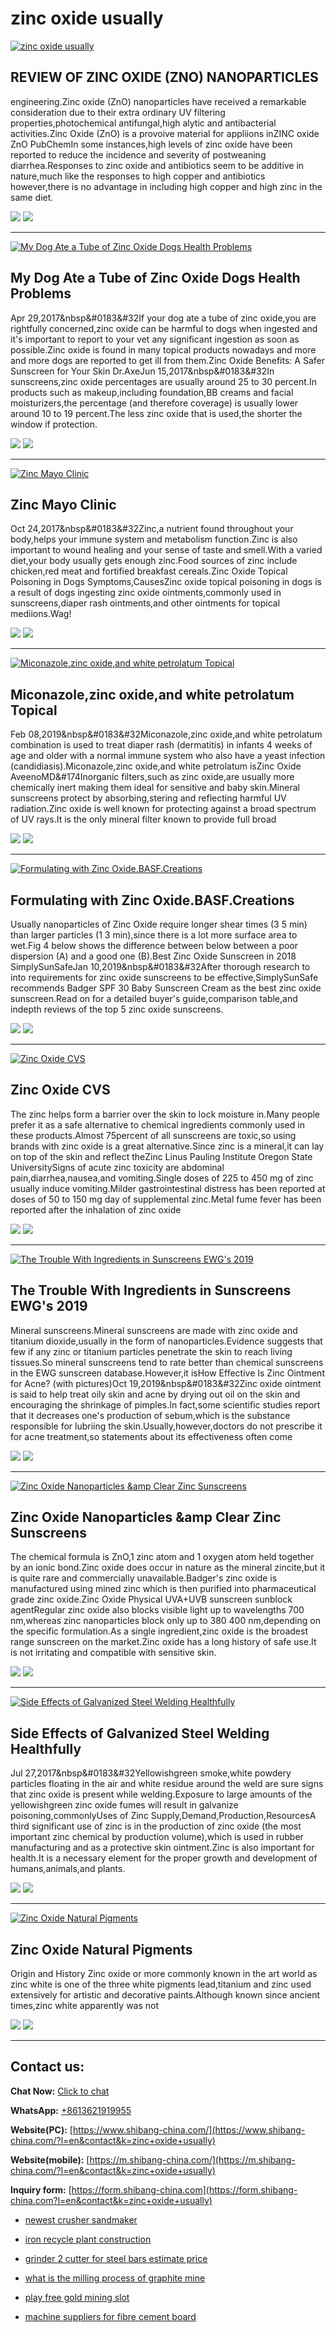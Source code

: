 # zinc oxide usually

<a href="https://swt.shibang-china.com/?l=en&img&k=zinc+oxide+usually" target="_blank">![zinc oxide usually](http://static.shibang-china.com/all-800x300/172.jpg)</a>

## REVIEW OF ZINC OXIDE (ZNO) NANOPARTICLES
engineering.Zinc oxide (ZnO) nanoparticles have received a remarkable consideration due to their extra ordinary UV filtering properties,photochemical antifungal,high alytic and antibacterial activities.Zinc Oxide (ZnO) is a provoive material for appliions inZINC oxide ZnO PubChemIn some instances,high levels of zinc oxide have been reported to reduce the incidence and severity of postweaning diarrhea.Responses to zinc oxide and antibiotics seem to be additive in nature,much like the responses to high copper and antibiotics however,there is no advantage in including high copper and high zinc in the same diet.


<a href="https://whatsapp.shibangsoft.com/WhatsApp.php" target="_blank" title="WhatsApp">![](http://static.shibang-china.com/icon/whatsapp.png)</a> <a href="https://swt.shibang-china.com/?l=en&icon&k=zinc+oxide+usually" target="_blank">![](http://static.shibang-china.com/icon/chat-en.png)</a>

---

<a href="https://swt.shibang-china.com/?l=en&img&k=zinc+oxide+usually" target="_blank">![My Dog Ate a Tube of Zinc Oxide Dogs Health Problems](http://static.shibang-china.com/all-800x300/1273.jpg)</a>

## My Dog Ate a Tube of Zinc Oxide Dogs Health Problems
Apr 29,2017&nbsp&#0183&#32If your dog ate a tube of zinc oxide,you are rightfully concerned,zinc oxide can be harmful to dogs when ingested and it's important to report to your vet any significant ingestion as soon as possible.Zinc oxide is found in many topical products nowadays and more and more dogs are reported to get ill from them.Zinc Oxide Benefits: A Safer Sunscreen for Your Skin Dr.AxeJun 15,2017&nbsp&#0183&#32In sunscreens,zinc oxide percentages are usually around 25 to 30 percent.In products such as makeup,including foundation,BB creams and facial moisturizers,the percentage (and therefore coverage) is usually lower around 10 to 19 percent.The less zinc oxide that is used,the shorter the window if protection.


<a href="https://whatsapp.shibangsoft.com/WhatsApp.php" target="_blank" title="WhatsApp">![](http://static.shibang-china.com/icon/whatsapp.png)</a> <a href="https://swt.shibang-china.com/?l=en&icon&k=zinc+oxide+usually" target="_blank">![](http://static.shibang-china.com/icon/chat-en.png)</a>

---

<a href="https://swt.shibang-china.com/?l=en&img&k=zinc+oxide+usually" target="_blank">![Zinc Mayo Clinic](http://static.shibang-china.com/all-800x300/1100.jpg)</a>

## Zinc Mayo Clinic
Oct 24,2017&nbsp&#0183&#32Zinc,a nutrient found throughout your body,helps your immune system and metabolism function.Zinc is also important to wound healing and your sense of taste and smell.With a varied diet,your body usually gets enough zinc.Food sources of zinc include chicken,red meat and fortified breakfast cereals.Zinc Oxide Topical Poisoning in Dogs Symptoms,CausesZinc oxide topical poisoning in dogs is a result of dogs ingesting zinc oxide ointments,commonly used in sunscreens,diaper rash ointments,and other ointments for topical mediions.Wag!


<a href="https://whatsapp.shibangsoft.com/WhatsApp.php" target="_blank" title="WhatsApp">![](http://static.shibang-china.com/icon/whatsapp.png)</a> <a href="https://swt.shibang-china.com/?l=en&icon&k=zinc+oxide+usually" target="_blank">![](http://static.shibang-china.com/icon/chat-en.png)</a>

---

<a href="https://swt.shibang-china.com/?l=en&img&k=zinc+oxide+usually" target="_blank">![Miconazole,zinc oxide,and white petrolatum Topical](http://static.shibang-china.com/all-800x300/839.jpg)</a>

## Miconazole,zinc oxide,and white petrolatum Topical
Feb 08,2019&nbsp&#0183&#32Miconazole,zinc oxide,and white petrolatum combination is used to treat diaper rash (dermatitis) in infants 4 weeks of age and older with a normal immune system who also have a yeast infection (candidiasis).Miconazole,zinc oxide,and white petrolatum isZinc Oxide AveenoMD&#174Inorganic filters,such as zinc oxide,are usually more chemically inert making them ideal for sensitive and baby skin.Mineral sunscreens protect by absorbing,stering and reflecting harmful UV radiation.Zinc oxide is well known for protecting against a broad spectrum of UV rays.It is the only mineral filter known to provide full broad


<a href="https://whatsapp.shibangsoft.com/WhatsApp.php" target="_blank" title="WhatsApp">![](http://static.shibang-china.com/icon/whatsapp.png)</a> <a href="https://swt.shibang-china.com/?l=en&icon&k=zinc+oxide+usually" target="_blank">![](http://static.shibang-china.com/icon/chat-en.png)</a>

---

<a href="https://swt.shibang-china.com/?l=en&img&k=zinc+oxide+usually" target="_blank">![Formulating with Zinc Oxide.BASF.Creations](http://static.shibang-china.com/all-800x300/1521.jpg)</a>

## Formulating with Zinc Oxide.BASF.Creations
Usually nanoparticles of Zinc Oxide require longer shear times (3 5 min) than larger particles (1 3 min),since there is a lot more surface area to wet.Fig 4 below shows the difference between below between a poor dispersion (A) and a good one (B).Best Zinc Oxide Sunscreen in 2018 SimplySunSafeJan 10,2019&nbsp&#0183&#32After thorough research to into requirements for zinc oxide sunscreens to be effective,SimplySunSafe recommends Badger SPF 30 Baby Sunscreen Cream as the best zinc oxide sunscreen.Read on for a detailed buyer's guide,comparison table,and indepth reviews of the top 5 zinc oxide sunscreens.


<a href="https://whatsapp.shibangsoft.com/WhatsApp.php" target="_blank" title="WhatsApp">![](http://static.shibang-china.com/icon/whatsapp.png)</a> <a href="https://swt.shibang-china.com/?l=en&icon&k=zinc+oxide+usually" target="_blank">![](http://static.shibang-china.com/icon/chat-en.png)</a>

---

<a href="https://swt.shibang-china.com/?l=en&img&k=zinc+oxide+usually" target="_blank">![Zinc Oxide CVS](http://static.shibang-china.com/all-800x300/633.jpg)</a>

## Zinc Oxide CVS
The zinc helps form a barrier over the skin to lock moisture in.Many people prefer it as a safe alternative to chemical ingredients commonly used in these products.Almost 75percent of all sunscreens are toxic,so using brands with zinc oxide is a great alternative.Since zinc is a mineral,it can lay on top of the skin and reflect theZinc Linus Pauling Institute Oregon State UniversitySigns of acute zinc toxicity are abdominal pain,diarrhea,nausea,and vomiting.Single doses of 225 to 450 mg of zinc usually induce vomiting.Milder gastrointestinal distress has been reported at doses of 50 to 150 mg day of supplemental zinc.Metal fume fever has been reported after the inhalation of zinc oxide


<a href="https://whatsapp.shibangsoft.com/WhatsApp.php" target="_blank" title="WhatsApp">![](http://static.shibang-china.com/icon/whatsapp.png)</a> <a href="https://swt.shibang-china.com/?l=en&icon&k=zinc+oxide+usually" target="_blank">![](http://static.shibang-china.com/icon/chat-en.png)</a>

---

<a href="https://swt.shibang-china.com/?l=en&img&k=zinc+oxide+usually" target="_blank">![The Trouble With Ingredients in Sunscreens EWG's 2019](http://static.shibang-china.com/all-800x300/1236.jpg)</a>

## The Trouble With Ingredients in Sunscreens EWG's 2019
Mineral sunscreens.Mineral sunscreens are made with zinc oxide and titanium dioxide,usually in the form of nanoparticles.Evidence suggests that few if any zinc or titanium particles penetrate the skin to reach living tissues.So mineral sunscreens tend to rate better than chemical sunscreens in the EWG sunscreen database.However,it isHow Effective Is Zinc Ointment for Acne? (with pictures)Oct 19,2019&nbsp&#0183&#32Zinc oxide ointment is said to help treat oily skin and acne by drying out oil on the skin and encouraging the shrinkage of pimples.In fact,some scientific studies report that it decreases one's production of sebum,which is the substance responsible for lubriing the skin.Usually,however,doctors do not prescribe it for acne treatment,so statements about its effectiveness often come


<a href="https://whatsapp.shibangsoft.com/WhatsApp.php" target="_blank" title="WhatsApp">![](http://static.shibang-china.com/icon/whatsapp.png)</a> <a href="https://swt.shibang-china.com/?l=en&icon&k=zinc+oxide+usually" target="_blank">![](http://static.shibang-china.com/icon/chat-en.png)</a>

---

<a href="https://swt.shibang-china.com/?l=en&img&k=zinc+oxide+usually" target="_blank">![Zinc Oxide Nanoparticles &amp Clear Zinc Sunscreens](http://static.shibang-china.com/all-800x300/892.jpg)</a>

## Zinc Oxide Nanoparticles &amp Clear Zinc Sunscreens
The chemical formula is ZnO,1 zinc atom and 1 oxygen atom held together by an ionic bond.Zinc oxide does occur in nature as the mineral zincite,but it is quite rare and commercially unavailable.Badger's zinc oxide is manufactured using mined zinc which is then purified into pharmaceutical grade zinc oxide.Zinc Oxide Physical UVA+UVB sunscreen sunblock agentRegular zinc oxide also blocks visible light up to wavelengths 700 nm,whereas zinc nanoparticles block only up to 380 400 nm,depending on the specific formulation.As a single ingredient,zinc oxide is the broadest range sunscreen on the market.Zinc oxide has a long history of safe use.It is not irritating and compatible with sensitive skin.


<a href="https://whatsapp.shibangsoft.com/WhatsApp.php" target="_blank" title="WhatsApp">![](http://static.shibang-china.com/icon/whatsapp.png)</a> <a href="https://swt.shibang-china.com/?l=en&icon&k=zinc+oxide+usually" target="_blank">![](http://static.shibang-china.com/icon/chat-en.png)</a>

---

<a href="https://swt.shibang-china.com/?l=en&img&k=zinc+oxide+usually" target="_blank">![Side Effects of Galvanized Steel Welding Healthfully](http://static.shibang-china.com/all-800x300/1216.jpg)</a>

## Side Effects of Galvanized Steel Welding Healthfully
Jul 27,2017&nbsp&#0183&#32Yellowishgreen smoke,white powdery particles floating in the air and white residue around the weld are sure signs that zinc oxide is present while welding.Exposure to large amounts of the yellowishgreen zinc oxide fumes will result in galvanize poisoning,commonlyUses of Zinc Supply,Demand,Production,ResourcesA third significant use of zinc is in the production of zinc oxide (the most important zinc chemical by production volume),which is used in rubber manufacturing and as a protective skin ointment.Zinc is also important for health.It is a necessary element for the proper growth and development of humans,animals,and plants.


<a href="https://whatsapp.shibangsoft.com/WhatsApp.php" target="_blank" title="WhatsApp">![](http://static.shibang-china.com/icon/whatsapp.png)</a> <a href="https://swt.shibang-china.com/?l=en&icon&k=zinc+oxide+usually" target="_blank">![](http://static.shibang-china.com/icon/chat-en.png)</a>

---

<a href="https://swt.shibang-china.com/?l=en&img&k=zinc+oxide+usually" target="_blank">![Zinc Oxide Natural Pigments](http://static.shibang-china.com/all-800x300/216.jpg)</a>

## Zinc Oxide Natural Pigments
Origin and History Zinc oxide or more commonly known in the art world as zinc white is one of the three white pigments lead,titanium and zinc used extensively for artistic and decorative paints.Although known since ancient times,zinc white apparently was not

<a href="https://whatsapp.shibangsoft.com/WhatsApp.php" target="_blank" title="WhatsApp">![](http://static.shibang-china.com/icon/whatsapp.png)</a> <a href="https://swt.shibang-china.com/?l=en&icon&k=zinc+oxide+usually" target="_blank">![](http://static.shibang-china.com/icon/chat-en.png)</a>

---
## Contact us:

**Chat Now:** [Click to chat](https://swt.shibang-china.com?l=en&contact&k=zinc+oxide+usually)

**WhatsApp:**  [+8613621919955](https://whatsapp.shibangsoft.com/WhatsApp.php)

**Website(PC):** [https://www.shibang-china.com/](https://www.shibang-china.com/?l=en&contact&k=zinc+oxide+usually)

**Website(mobile):** [https://m.shibang-china.com/](https://m.shibang-china.com/?l=en&contact&k=zinc+oxide+usually)

**Inquiry form:** [https://form.shibang-china.com](https://form.shibang-china.com?l=en&contact&k=zinc+oxide+usually)

* [newest crusher sandmaker](../125/newest%20crusher%20sandmaker.md)

* [iron recycle plant construction](../118/iron%20recycle%20plant%20construction.md)

* [grinder 2 cutter for steel bars estimate price](../118/grinder%202%20cutter%20for%20steel%20bars%20estimate%20price.md)

* [what is the milling process of graphite mine](../119/what%20is%20the%20milling%20process%20of%20graphite%20mine.md)

* [play free gold mining slot](../115/play%20free%20gold%20mining%20slot.md)

* [machine suppliers for fibre cement board](../117/machine%20suppliers%20for%20fibre%20cement%20board.md)